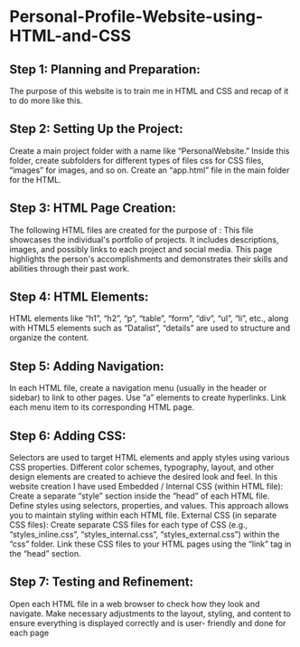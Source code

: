 # Personal-Profile-Website-using-HTML-and-CSS

## Step 1: Planning and Preparation:
 
The purpose of this website is to train me in HTML and CSS and recap of it to do more like this.

## Step 2: Setting Up the Project:

Create a main project folder with a name like “PersonalWebsite.”
Inside this folder, create subfolders for different types of files css for CSS files, “images” for 
images, and so on.
Create an “app.html” file in the main folder for the HTML.

## Step 3: HTML Page Creation:

The following HTML files are created for the purpose of : This file showcases the individual's 
portfolio of projects. It includes descriptions, images, and possibly links to each project and 
social media. This page highlights the person's accomplishments and demonstrates their skills 
and abilities through their past work.

## Step 4: HTML Elements:

HTML elements like “h1”, “h2”, “p”, “table”, “form”, “div”, “ul”, “li”, etc., along with HTML5 
elements such as “Datalist”, “details” are used to structure and organize the content.

## Step 5: Adding Navigation:

In each HTML file, create a navigation menu (usually in the header or sidebar) to link to other 
pages. Use “a” elements to create hyperlinks.
Link each menu item to its corresponding HTML page.

## Step 6: Adding CSS:

Selectors are used to target HTML elements and apply styles using various CSS properties.
Different color schemes, typography, layout, and other design elements are created to achieve the 
desired look and feel.
In this website creation I have used 
Embedded / Internal CSS (within HTML file):
Create a separate “style” section inside the “head” of each HTML file.
Define styles using selectors, properties, and values.
This approach allows you to maintain styling within each HTML file.
External CSS (in separate CSS files):
Create separate CSS files for each type of CSS (e.g., “styles_inline.css”, “styles_internal.css”, 
“styles_external.css”)
within the “css” folder.
Link these CSS files to your HTML pages using the “link” tag in the “head” section.

## Step 7: Testing and Refinement:

Open each HTML file in a web browser to check how they look and navigate.
Make necessary adjustments to the layout, styling, and content to ensure everything is displayed 
correctly and is user- friendly and done for each page
